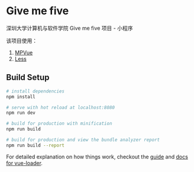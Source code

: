 # Give me five
深圳大学计算机与软件学院 Give me five 项目 - 小程序

该项目使用：

1. [MPVue](http://mpvue.com/)
2. [Less](http://lesscss.org/)

## Build Setup

``` bash
# install dependencies
npm install

# serve with hot reload at localhost:8080
npm run dev

# build for production with minification
npm run build

# build for production and view the bundle analyzer report
npm run build --report
```

For detailed explanation on how things work, checkout the [guide](http://vuejs-templates.github.io/webpack/) and [docs for vue-loader](http://vuejs.github.io/vue-loader).
